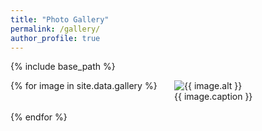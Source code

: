 ```yaml
---
title: "Photo Gallery"
permalink: /gallery/
author_profile: true
---
```


{% include base_path %}

<style>
  .gallery {
    display: flex;
    flex-wrap: wrap;
    justify-content: space-between;
  }

  .image {
    width: 48%; /* Adjust the width as needed */
    margin-bottom: 1rem;
  }

  @media (max-width: 768px) {
    .image {
      width: 100%; /* Change to full width on smaller screens */
    }
  }
</style>

<div class="gallery">
  {% for image in site.data.gallery %}
    <div class="image">
      <img src="{{ image.path }}" alt="{{ image.alt }}">
      <div class="caption">{{ image.caption }}</div>
    </div>
  {% endfor %}
</div>

